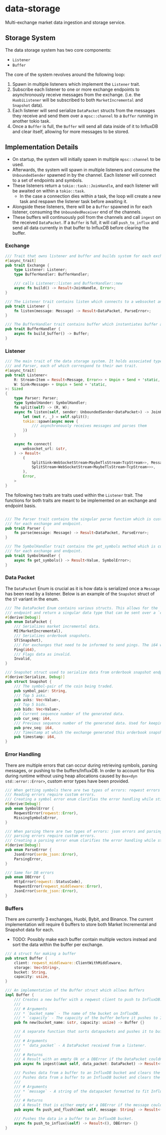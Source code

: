 # data-storage
Multi-exchange market data ingestion and storage service.

## Storage System
The data storage system has two core components:
- `Listener`
- `Buffer`

The core of the system revolves around the following loop:
1) Spawn in multiple listeners which implement the `Listener` trait.
2) Subscribe each listener to one or more exchange endpoints to asynchronously receive messages from the exchange. (i.e. the `HuobiListener` will be subscribed to both `MarketIncremental` and `Snapshot` data).
3) Each listener will send serialize `DataPacket` structs from the messages they receive and send them over a `mpsc::channel` to a `Buffer` running in another tokio task.
4) Once a `Buffer` is full, the `Buffer` will send all data inside of it to InfluxDB and clear itself, allowing for more messages to be stored.

## Implementation Details
- On startup, the system will initially spawn in multiple `mpsc::channel` to be used.
- Afterwards, the system will spawn in multiple listeners and consume the `UnboundedSender` spawned in by the channel. Each listener will connect to a set of endpoints and symbols.
- These listeners return a `tokio::task::JoinHandle`, and each listener will be awaited on within a `tokio::task`.
  - In the case a connection dies within a task, the loop will create a new task and respawn the listener task before awaiting it.
- Alongside these listeners, there will be a `Buffer` spawned in for each listener, consuming the `UnboundedReceiver` end of the channels.
- These buffers will continuously poll from the channels and call `ingest` on the received `DataPacket`. If a `Buffer` is full, it will call `push_to_influx` and send all data currently in that buffer to InfluxDB before clearing the buffer.

### Exchange
```rust
/// Trait that owns listener and buffer and builds system for each exchange
#[async_trait]
pub trait Exchange {
    type Listener: Listener;
    type BufferHandler: BufferHandler;

    /// calls Listener::listen and BufferHandler::new
    async fn build() -> Result<JoinHandle, Error>;
}

/// The Listener trait contains listen which connects to a websocket and listens and parses data
pub trait Listener {
    fn listen(message: Message) -> Result<DataPacket, ParseError>;
}

/// The BufferHandler trait contains buffer which instantiates buffer and sends data to Influx.
pub trait BufferHandler {
    async fn build_buffer() -> Buffer;
}

```

### Listener
```rust
/// The main trait of the data storage system. It holds associated types to a SymbolHandler
/// and Parser, each of which correspond to their own trait.
#[async_trait]
pub trait Listener<
    R: Stream<Item = Result<Message, Error>> + Unpin + Send + 'static,
    W: Sink<Message> + Unpin + Send + 'static,
>: Sized
{
    type Parser: Parser;
    type SymbolHander: SymbolHandler;
    fn split(self) -> (R, W);
    async fn listen(self, sender: UnboundedSender<DataPacket>) -> JoinHandle<Result<(), Error>> {
        let (mut r, _) = self.split();
        tokio::spawn(async move {
            /// asynchronously receives messages and parses them
        })
    }

    async fn connect(
        websocket_url: &str,
    ) -> Result<
        (
            SplitSink<WebSocketStream<MaybeTlsStream<TcpStream>>, Message>,
            SplitStream<WebSocketStream<MaybeTlsStream<TcpStream>>>,
        ),
        Error,
    >
}
```

The following two traits are traits used within the `Listener` trait. The functions for both traits are meant to be
implemented on an exchange and endpoint basis.

```rust

/// The Parser trait contains the singular parse function which is custom implemented
/// for each exchange and endpoint.
pub trait Parser {
    fn parse(message: Message) -> Result<DataPacket, ParseError>;
}

/// The SymbolHandler trait contains the get_symbols method which is custom implemented
/// for each exchange and endpoint.
pub trait SymbolHandler {
    async fn get_symbols() -> Result<Value, SymbolError>;
}

```


### Data Packet
The `DataPacket` Enum is crucial as it is how data is serialized once a `Message` has been read by a listener. Below is an example of the `Snapshot` struct of the `ST` variant in the enum.

```rust
/// The DataPacket Enum contains various structs. This allows for the `Parser` trait to parse a `Message` from any
/// endpoint and return a singular data type that can be sent over a `channel`.
#[derive(Debug)]
pub enum DataPacket {
    /// Serializes market incremental data.
    MI(MarketIncremental),
    /// Serializes orderbook snapshots.
    ST(Snapshot),
    /// For exchanges that need to be informed to send pings. The i64 will contain the pong response.
    Ping(i64),
    /// Flags data as invalid.
    Invalid,
}

/// Snapshot struct used to serialize data from orderbook snapshot endpoints on exchanges.
#[derive(Serialize, Debug)]
pub struct Snapshot {
    /// The symbol-pair of the coin being traded.
    pub symbol_pair: String,
    /// Top 5 asks.
    pub asks: Vec<Value>,
    /// Top 5 bids.
    pub bids: Vec<Value>,
    /// Current sequence number of the generated data.
    pub cur_seq: i64,
    /// Previous sequence number of the generated data. Used for keeping track of the orderbook.
    pub prev_seq: i64,
    /// Timestamp at which the exchange generated this orderbook snapshot.
    pub timestamp: i64,
}
```

### Error Handling
There are multiple errors that can occur during retrieving symbols, parsing messages, or pushing to the buffers/InfluxDB. In order to account for this during runtime without using heap allocations caused by `Box<dyn std::error::Error>`, custom error types have been provided.

```rust
/// When getting symbols there are two types of errors: reqwest errors and reading errors.
/// Reading errors require custom errors.
/// Creating a symbol error enum clarifies the error handling while still revealing exactly what caused the error.
#[derive(Debug)]
pub enum SymbolError {
    ReqwestError(reqwest::Error),
    MissingSymbolsError,
}

/// When parsing there are two types of errors: json errors and parsing errors.
/// parsing errors require custom errors.
/// Creating a parsing error enum clarifies the error handling while still revealing exactly what caused the error.
#[derive(Debug)]
pub enum ParseError {
    JsonError(serde_json::Error),
    ParsingError,
}

/// Same for DB errors
pub enum DBError {
    HttpError(reqwest::StatusCode),
    ReqwestError(reqwest_middleware::Error),
    JsonError(serde_json::Error),
}

```



### Buffers
There are currently 3 exchanges, Huobi, Bybit, and Binance.
The current implementation will require 6 buffers to store both Market Incremental and Snapshot data for each.

- TODO: Possibly make each buffer contain multiple vectors instead and sort the data within the buffer per exchange.

```rust
/// A struct for making a buffer
pub struct Buffer {
    client: reqwest_middleware::ClientWithMiddleware,
    storage: Vec<String>,
    bucket: String,
    capacity: usize,
}

/// An implementation of the Buffer struct which allows Buffers
impl Buffer {
    /// Creates a new buffer with a reqwest client to push to InfluxDB.
    ///
    /// # Arguments
    /// * `bucket_name` - The name of the bucket on InfluxDB.
    /// * `capacity` - The capacity of the buffer before it pushes to InfluxDB.
    pub fn new(bucket_name: &str, capacity: usize) -> Buffer {}

    /// A separate function that sorts datapackets and pushes it to buffer
    ///
    /// # Arguments
    /// * `data_packet` - A DataPacket received from a listener.
    ///
    /// # Returns
    /// A Result with an empty Ok or a DBError if the DataPacket couldn't be pushed.
    pub async fn ingest(&mut self, data_packet: DataPacket) -> Result<(), DBError> {}

    /// Pushes data from a buffer to an InfluxDB bucket and clears the buffer afterwards.
    /// Pushes data from a buffer to an InfluxDB bucket and clears the buffer afterwards.
    ///
    /// # Arguments
    /// * `message` - A string of the datapacket formatted to fit InfluxDB.
    ///
    /// # Returns
    /// A Result that is either empty or a DBError if the message couldn't be pushed to a buffer.
    pub async fn push_and_flush(&mut self, message: String) -> Result<(), DBError> {}

    /// Pushes the data in a buffer to an InfluxDB bucket.
    async fn push_to_influx(&self) -> Result<(), DBError> {}
}
```

